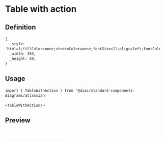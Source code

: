 # Table with action

## Definition

```
{
  _style: 'html=1;fillColor=none;strokeColor=none;fontSize=11;align=left;fontColor=#3384FF;fontStyle=1;whiteSpace=wrap',
  _width: 350,
  _height: 30,
}
```

## Usage

```
import { TableWithAction } from '@diac/standard-components-diagrams/atlassian'

<TableWithAction/>
```

## Preview

<img src="./table-with-action.png" width="200"/>
